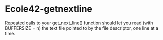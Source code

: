 # Ecole42-getnextline
Repeated calls to your get_next_line() function should let you read (with BUFFERSIZE = n) the text file  pointed to by the file descriptor, one line at a time.
